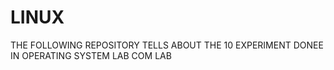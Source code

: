 # LINUX
THE FOLLOWING REPOSITORY TELLS ABOUT THE   10 EXPERIMENT DONEE IN OPERATING SYSTEM LAB COM LAB
